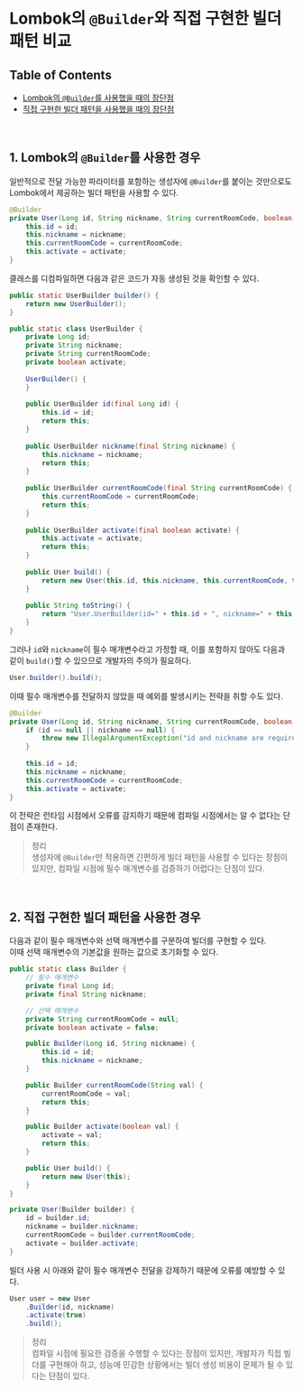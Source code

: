 # Lombok의 `@Builder`와 직접 구현한 빌더 패턴 비교

## Table of Contents
- [Lombok의 `@Builder`를 사용했을 때의 장단점](#1-lombok의-builder를-사용한-경우)
- [직접 구현한 빌더 패턴을 사용했을 때의 장단점](#2-직접-구현한-빌더-패턴을-사용한-경우)

<br/>

## 1. Lombok의 `@Builder`를 사용한 경우

일반적으로 전달 가능한 파라미터를 포함하는 생성자에 `@Builder`를 붙이는 것만으로도 Lombok에서 제공하는 빌더 패턴을 사용할 수 있다.
```java
@Builder
private User(Long id, String nickname, String currentRoomCode, boolean activate) {
    this.id = id;
    this.nickname = nickname;
    this.currentRoomCode = currentRoomCode;
    this.activate = activate;
}
```

클래스를 디컴파일하면 다음과 같은 코드가 자동 생성된 것을 확인할 수 있다.
```java
public static UserBuilder builder() {
    return new UserBuilder();
}

public static class UserBuilder {
    private Long id;
    private String nickname;
    private String currentRoomCode;
    private boolean activate;
    
    UserBuilder() {
    }
    
    public UserBuilder id(final Long id) {
        this.id = id;
        return this;
    }
    
    public UserBuilder nickname(final String nickname) {
        this.nickname = nickname;
        return this;
    }
    
    public UserBuilder currentRoomCode(final String currentRoomCode) {
        this.currentRoomCode = currentRoomCode;
        return this;
    }
    
    public UserBuilder activate(final boolean activate) {
        this.activate = activate;
        return this;
    }
    
    public User build() {
        return new User(this.id, this.nickname, this.currentRoomCode, this.activate);
    }
    
    public String toString() {
        return "User.UserBuilder(id=" + this.id + ", nickname=" + this.nickname + ", currentRoomCode=" + this.currentRoomCode + ", activate=" + this.activate + ")";
    }
}
```

그러나 `id`와 `nickname`이 필수 매개변수라고 가정할 때, 이를 포함하지 않아도 다음과 같이 `build()`할 수 있으므로 개발자의 주의가 필요하다.
```java
User.builder().build();
```

이때 필수 매개변수를 전달하지 않았을 때 예외를 발생시키는 전략을 취할 수도 있다.
```java
@Builder
private User(Long id, String nickname, String currentRoomCode, boolean activate) {
    if (id == null || nickname == null) {
        throw new IllegalArgumentException("id and nickname are required");
    }
	
    this.id = id;
    this.nickname = nickname;
    this.currentRoomCode = currentRoomCode;
    this.activate = activate;
}
```
이 전략은 런타임 시점에서 오류를 감지하기 때문에 컴파일 시점에서는 알 수 없다는 단점이 존재한다.

> 정리  
> 생성자에 `@Builder`만 적용하면 간편하게 빌더 패턴을 사용할 수 있다는 장점이 있지만,
> 컴파일 시점에 필수 매개변수를 검증하기 어렵다는 단점이 있다.

<br/>

## 2. 직접 구현한 빌더 패턴을 사용한 경우

다음과 같이 필수 매개변수와 선택 매개변수를 구분하여 빌더를 구현할 수 있다.  
이때 선택 매개변수의 기본값을 원하는 값으로 초기화할 수 있다.
```java
public static class Builder {
    // 필수 매개변수
    private final Long id;  
    private final String nickname;

    // 선택 매개변수
    private String currentRoomCode = null;
    private boolean activate = false;

    public Builder(Long id, String nickname) {
        this.id = id;
        this.nickname = nickname;
    }

    public Builder currentRoomCode(String val) {
        currentRoomCode = val;
        return this;
    }

    public Builder activate(boolean val) {
        activate = val;
        return this;
    }

    public User build() {
        return new User(this);
    }
}

private User(Builder builder) {
    id = builder.id;
    nickname = builder.nickname;
    currentRoomCode = builder.currentRoomCode;
    activate = builder.activate;
}
```

빌더 사용 시 아래와 같이 필수 매개변수 전달을 강제하기 때문에 오류를 예방할 수 있다.
```java
User user = new User
    .Builder(id, nickname)
    .activate(true)
    .build();
```

> 정리  
> 컴파일 시점에 필요한 검증을 수행할 수 있다는 장점이 있지만, 개발자가 직접 빌더를 구현해야 하고, 성능에 민감한 상황에서는 빌더 생성 비용이 문제가 될 수 있다는 단점이 있다.
